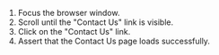 1. Focus the browser window.
2. Scroll until the "Contact Us" link is visible.
3. Click on the "Contact Us" link.
4. Assert that the Contact Us page loads successfully.